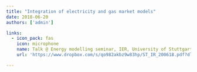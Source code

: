 ```yaml
---
title: "Integration of electricity and gas market models"
date: 2018-06-20
authors: ['admin']

links:
  - icon_pack: fas
    icon: microphone
    name: Talk @ Energy modelling seminar, IER, University of Stuttgart
    url: 'https://www.dropbox.com/s/qo982akbz9w83hp/ST_IR_200618.pdf?dl=0'

---
```

